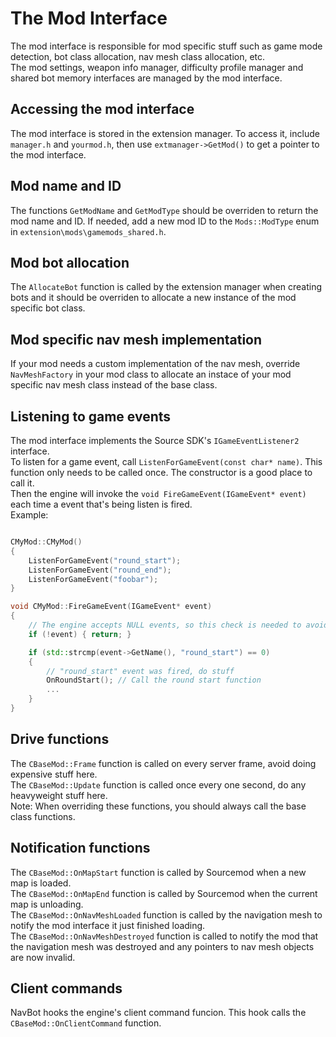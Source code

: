 # The Mod Interface

The mod interface is responsible for mod specific stuff such as game mode detection, bot class allocation, nav mesh class allocation, etc.    
The mod settings, weapon info manager, difficulty profile manager and shared bot memory interfaces are managed by the mod interface.    

## Accessing the mod interface

The mod interface is stored in the extension manager. To access it, include `manager.h` and `yourmod.h`, then use `extmanager->GetMod()` to get a pointer to the mod interface.    

## Mod name and ID

The functions `GetModName` and `GetModType` should be overriden to return the mod name and ID. If needed, add a new mod ID to the `Mods::ModType` enum in `extension\mods\gamemods_shared.h`.    

## Mod bot allocation

The `AllocateBot` function is called by the extension manager when creating bots and it should be overriden to allocate a new instance of the mod specific bot class.    

## Mod specific nav mesh implementation

If your mod needs a custom implementation of the nav mesh, override `NavMeshFactory` in your mod class to allocate an instace of your mod specific nav mesh class instead of the base class.

## Listening to game events

The mod interface implements the Source SDK's `IGameEventListener2` interface.    
To listen for a game event, call `ListenForGameEvent(const char* name)`. This function only needs to be called once. The constructor is a good place to call it.    
Then the engine will invoke the `void FireGameEvent(IGameEvent* event)` each time a event that's being listen is fired.    
Example:

```cpp

CMyMod::CMyMod()
{
    ListenForGameEvent("round_start");
    ListenForGameEvent("round_end");
    ListenForGameEvent("foobar");
}

void CMyMod::FireGameEvent(IGameEvent* event)
{
    // The engine accepts NULL events, so this check is needed to avoid a crash.
    if (!event) { return; }

    if (std::strcmp(event->GetName(), "round_start") == 0)
    {
        // "round_start" event was fired, do stuff
        OnRoundStart(); // Call the round start function
        ...
    }
}

```

## Drive functions

The `CBaseMod::Frame` function is called on every server frame, avoid doing expensive stuff here.   
The `CBaseMod::Update` function is called once every one second, do any heavyweight stuff here.    
Note: When overriding these functions, you should always call the base class functions.    

## Notification functions

The `CBaseMod::OnMapStart` function is called by Sourcemod when a new map is loaded.    
The `CBaseMod::OnMapEnd` function is called by Sourcemod when the current map is unloading.    
The `CBaseMod::OnNavMeshLoaded` function is called by the navigation mesh to notify the mod interface it just finished loading.    
The `CBaseMod::OnNavMeshDestroyed` function is called to notify the mod that the navigation mesh was destroyed and any pointers to nav mesh objects are now invalid.    

## Client commands

NavBot hooks the engine's client command funcion. This hook calls the `CBaseMod::OnClientCommand` function.    
